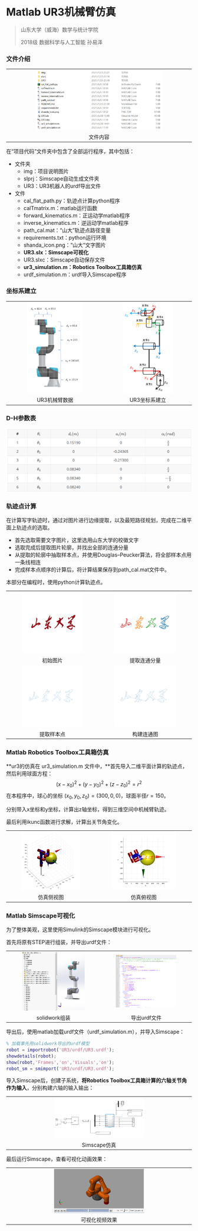 # Matlab UR3机械臂仿真

> 山东大学（威海）数学与统计学院
>
> 2018级 数据科学与人工智能 孙易泽

### 文件介绍

<table>
    <tr>
        <td ><center><img src="./img/img14.png"  width="70%" > </center></td>
    </tr>
    <tr>
        <td><center>文件内容</center> </td>
    </tr>
</table>
在“项目代码”文件夹中包含了全部运行程序，其中包括：

+ 文件夹
  + img：项目说明图片
  + slprj：Simscape自动生成文件夹
  + UR3：UR3机器人的urdf导出文件
+ 文件
  + cal_flat_path.py：轨迹点计算python程序
  + calTmatrix.m：matlab运行函数
  + forward_kinematics.m：正运动学matlab程序
  + inverse_kinematics.m：逆运动学matlab程序
  + path_cal.mat：“山大”轨迹点路径变量
  + requirements.txt：python运行环境
  + shanda_icon.png：“山大“文字图片
  + **UR3.slx：Simscape可视化**
  + UR3.slxc：Simscape自动保存文件
  + **ur3_simulation.m：Robotics Toolbox工具箱仿真**
  + urdf_simulation.m：urdf导入Simscape程序
  
  

### 坐标系建立

<table>
    <tr>
        <td ><center><img src="./img/img2.png"  width="60%" > </center></td>
        <td ><center><img src="./img/img3.png"  width="60%"></center></td>
    </tr>
    <tr>
        <td><center>UR3机械臂数据</center></td>
        <td><center>UR3坐标系建立</center> </td>
    </tr>
</table>


### D-H参数表

<img src="./img/img15.png">



### 轨迹点计算

在计算写字轨迹时，通过对图片进行边缘提取，以及最短路径规划，完成在二维平面上轨迹点的选取。

+ 首先选取需要文字图片，这里选用山东大学的校徽文字
+ 选取完成后提取图片轮廓，并找出全部的连通分量
+ 从提取的轮廓中抽取样本点，并使用Douglas–Peucker算法，将全部样本点用一条线相连
+ 完成样本点顺序的计算后，将计算结果保存到path_cal.mat文件中。

本部分在编程时，使用python计算轨迹点。

<table>
    <tr>
        <td ><center><img src="./img/img4.png"  width="70%" > </center></td>
        <td ><center><img src="./img/img5.png"  width="70%" > </center></td>
    </tr>
    <tr>
        <td><center>初始图片</center> </td>
        <td><center>提取连通分量</center> </td>
    </tr>
    <tr>
        <td ><center><img src="./img/img6.png"  width="70%" > </center></td>
        <td ><center><img src="./img/img7.png"  width="70%" > </center></td>
    </tr>
    <tr>
        <td><center>提取样本点</center> </td>
        <td><center>构建连通图</center> </td>
    </tr>
</table>



### Matlab Robotics Toolbox工具箱仿真

**ur3的仿真在 ur3_simulation.m 文件中，**首先导入二维平面计算的轨迹点，然后利用球面方程：
$$
(x-x_0)^2+(y-y_0)^2+(z-z_0)^2=r^2
$$
在本程序中，球心的坐标 $(x_0,y_0,z_0)=(300, 0,0)$，球面半径$r=150$。

分别带入x坐标和y坐标，计算出z轴坐标，得到三维空间中机械臂轨迹。

最后利用ikunc函数进行求解，计算出关节角变化。

<table>
    <tr>
        <td ><center><img src="./img/img8.png"  width="70%" > </center></td>
        <td ><center><img src="./img/img9.png"  width="70%" > </center></td>
    </tr>
    <tr>
        <td><center>仿真侧视图</center> </td>
        <td><center>仿真俯视图</center> </td>
    </tr>
</table>


### Matlab Simscape可视化

为了整体美观，这里使用Simulink的Simscape模块进行可视化。

首先将原有STEP进行组装，并导出urdf文件：

<table>
    <tr>
        <td ><center><img src="./img/img10.png"  width="70%" > </center></td>
        <td ><center><img src="./img/img11.png"  width="70%" > </center></td>
    </tr>
    <tr>
        <td><center>solidwork组装</center> </td>
        <td><center>导出urdf文件</center> </td>
    </tr>
</table>

导出后，使用matlab加载urdf文件（urdf_simulation.m），并导入Simscape：

```matlab
% 加载事先用solidwork导出的urdf模型
robot = importrobot('UR3/urdf/UR3.urdf');
showdetails(robot);
show(robot,'Frames','on','Visuals','on');
robot_sm = smimport('UR3/urdf/UR3.urdf');
```

导入Simscape后，创建子系统，**将Robotics Toolbox工具箱计算的六轴关节角作为输入**，分别构建六轴的输入输出：

<table>
    <tr>
        <td ><center><img src="./img/img12.png"  width="50%" > </center></td>
    </tr>
    <tr>
        <td><center>Simscape仿真</center> </td>
    </tr>
</table>


最后运行Simscape，查看可视化动画效果：

<table>
    <tr>
        <td ><center><img src="./img/img13.png"  width="50%" > </center></td>
    </tr>
    <tr>
        <td><center>可视化视频效果</center> </td>
    </tr>
</table>
